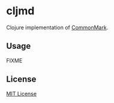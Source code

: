 # cljmd

Clojure implementation of [CommonMark](spec.commonmark.org).

## Usage

FIXME

## License

[MIT License](https://github.com/eureton/squirrel/blob/master/LICENSE)
